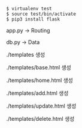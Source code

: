```
$ virtualenv test
$ source test/bin/activate
$ pip3 install flask
```
app.py -> Routing

db.py -> Data

./templates 생성

./templates/base.html 생성

./templates/home.html 생성

./templates/add.html 생성

./templates/update.html 생성

./templates/delete.html 생성